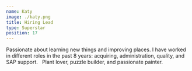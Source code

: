 ```yaml
---
name: Katy
image: ./katy.png 
title: Hiring Lead
type: Superstar
position: 17
---
```

Passionate about learning new things and improving places. I have worked in different roles in the past 8 years: acquiring, administration, quality, and SAP support.
 
Plant lover, puzzle builder, and passionate painter.
